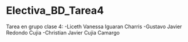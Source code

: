 # Electiva_BD_Tarea4
Tarea en grupo clase 4:
-Liceth Vanessa Iguaran Charris
-Gustavo Javier Redondo Cujia
-Christian Javier Cujia Camargo 
